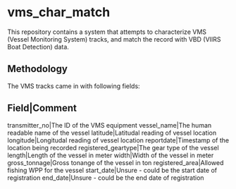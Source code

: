 # vms_char_match

This repository contains a system that attempts to characterize VMS (Vessel Monitoring System) tracks, and match the record with VBD (VIIRS Boat Detection) data.

## Methodology

The VMS tracks came in with following fields:

  Field|Comment
  -------------
  transmitter_no|The ID of the VMS equipment
  vessel_name|The human readable name of the vessel
  latitude|Latitudal reading of vessel location
  longitude|Longitudal reading of vessel location
  reportdate|Timestamp of the location being recorded
  registered_geartype|The gear type of the vessel
  length|Length of the vessel in meter
  width|Width of the vessel in meter
  gross_tonnage|Gross tonange of the vessel in ton
  registered_area|Allowed fishing WPP for the vessel
  start_date|Unsure - could be the start date of registration
  end_date|Unsure - could be the end date of registration
  
  